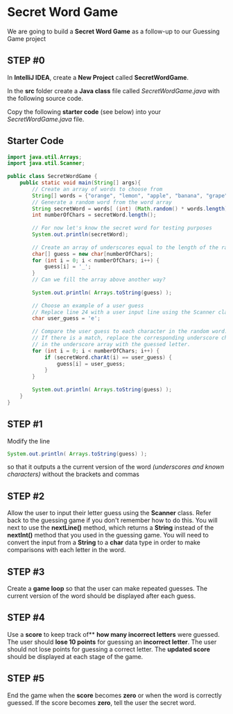 
# Secret Word Game

We are going to build a **Secret Word Game** as a follow-up to our Guessing Game project

## STEP #0

In **IntelliJ IDEA**, create a **New Project** called **SecretWordGame**.

In the **src** folder create a **Java class** file called *SecretWordGame.java* with the following source code.

Copy the following **starter code** (see below) into your *SecretWordGame.java* file.
## Starter Code

```java
import java.util.Arrays;  
import java.util.Scanner;  
  
public class SecretWordGame {  
    public static void main(String[] args){  
        // Create an array of words to choose from  
        String[] words = {"orange", "lemon", "apple", "banana", "grape", "strawberry", "blueberry", "mango", "watermelon", "pineapple"};  
        // Generate a random word from the word array  
        String secretWord = words[ (int) (Math.random() * words.length) ];  
        int numberOfChars = secretWord.length();  
  
		// For now let's know the secret word for testing purposes
        System.out.println(secretWord);  
  
        // Create an array of underscores equal to the length of the random word  
        char[] guess = new char[numberOfChars];  
        for (int i = 0; i < numberOfChars; i++) {  
            guess[i] = '_';  
        }  
        // Can we fill the array above another way?  
  
		System.out.println( Arrays.toString(guess) );
		
        // Choose an example of a user guess        
	    // Replace line 24 with a user input line using the Scanner class        
	    char user_guess = 'e';  
  
        // Compare the user guess to each character in the random word. 
        // If there is a match, replace the corresponding underscore character
        // in the underscore array with the guessed letter.        
        for (int i = 0; i < numberOfChars; i++) {  
            if (secretWord.charAt(i) == user_guess) {  
                guess[i] = user_guess;  
            }  
        }  
  
        System.out.println( Arrays.toString(guess) );  
    }  
}
```
## STEP #1

Modify the line
```java
System.out.println( Arrays.toString(guess) );
```
so that it outputs a the current version of the word *(underscores and known characters)* without the brackets and commas

## STEP #2

Allow the user to input their letter guess using the **Scanner** class.  Refer back to the guessing game if you don't remember how to do this. You will next to use the **nextLine()** method, which returns a **String** instead of the **nextInt()** method that you used in the guessing game. You will need to convert the input from a **String** to a **char** data type in order to make comparisons with each letter in the word.

## STEP #3

Create a **game loop** so that the user can make repeated guesses.  The current version of the word should be displayed after each guess.

## STEP #4

Use a **score** to keep track of** **how many incorrect letters** were guessed.  The user should **lose 10 points** for guessing an **incorrect letter**. The user should not lose points for guessing a correct letter. The **updated score** should be displayed at each stage of the game.

## STEP #5

End the game when the **score** becomes **zero** or when the word is correctly guessed.  If the score becomes **zero**, tell the user the secret word.
